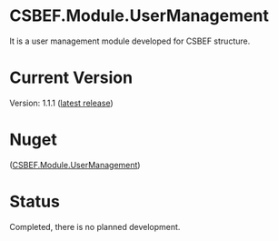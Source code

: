 # CSBEF.Module.UserManagement
It is a user management module developed for CSBEF structure.

# Current Version
Version: 1.1.1 ([latest release](https://github.com/mkurak/CSBEF.Module.UserManagement/releases/tag/1.1.1))

# Nuget
([CSBEF.Module.UserManagement](https://www.nuget.org/packages/CSBEF.Module.UserManagement/))

# Status
Completed, there is no planned development.
